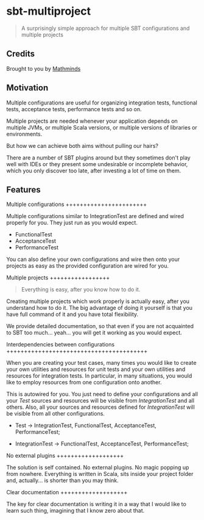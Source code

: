 sbt-multiproject
================

> A surprisingly simple approach for multiple SBT configurations and multiple projects

Credits
-------

Brought to you by [Mathminds](https://mathminds.io)

Motivation
----------

Multiple configurations are useful for organizing integration tests,
functional tests, acceptance tests, performance tests and so on.

Multiple projects are needed whenever your application depends on
multiple JVMs, or multiple Scala versions, or multiple versions of
libraries or environments.

But how we can achieve both aims without pulling our hairs?

There are a number of SBT plugins around but they sometimes don't play
well with IDEs or they present some undesirable or incomplete
behavior, which you only discover too late, after investing a lot of
time on them.

Features
--------

Multiple configurations
+++++++++++++++++++++++

Multiple configurations similar to IntegrationTest are defined and
wired properly for you. They just run as you would expect.

  * FunctionalTest
  * AcceptanceTest
  * PerformanceTest
  
You can also define your own configurations and wire then onto your
projects as easy as the provided configuration are wired for you.

Multiple projects
+++++++++++++++++

> Everything is easy, after you know how to do it.

Creating multiple projects which work properly is actually easy, after
you understand how to do it. The big advantage of doing it yourself is
that you have full command of it and you have total flexibility.

We provide detailed documentation, so that even if you are not
acquainted to SBT too much... yeah... you will get it working as you
would expect.

Interdependencies between configurations
++++++++++++++++++++++++++++++++++++++++

When you are creating your test cases, many times you would like to
create your own utilities and resources for unit tests and your own
utilities and resources for integration tests. In particular, in many
situations, you would like to employ resources from one configuration
onto another.

This is autowired for you. You just need to define your configurations
and all your *Test* sources and resources will be visible from
*IntegrationTest* and all others. Also, all your sources and resources
defined for *IntegrationTest* will be visible from all other
configurations.

 * Test -> IntegrationTest, FunctionalTest, AcceptanceTest,
   PerformanceTest;

 * IntegrationTest -> FunctionalTest, AcceptanceTest,
   PerformanceTest;

No external plugins
+++++++++++++++++++

The solution is self contained. No external plugins. No magic popping
up from nowhere. Everything is written in Scala, sits inside your
project folder and, actually... is shorter than you may think.

Clear documentation
+++++++++++++++++++

The key for clear documentation is writing it in a way that I would
like to learn such thing, imagining that I know zero about that.
